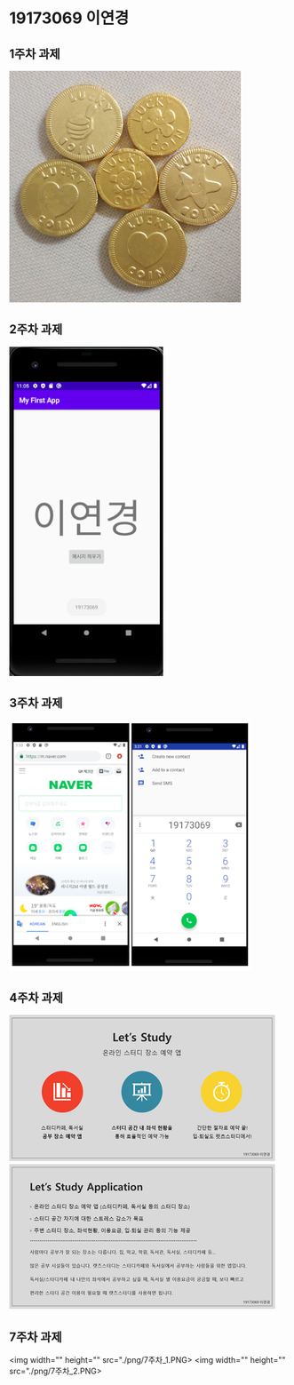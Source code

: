 # 19173069 이연경

## 1주차 과제
  <img width="" height="" src="./png/coin choco.PNG"></img>
  
## 2주차 과제
  <img width="" height="" src="./png/2주차.PNG"></img>

## 3주차 과제
  <img width="" height="" src="./png/3주차.PNG"></img>

## 4주차 과제
  <img width="" height="" src="./png/4주차.PNG"></img>
  
## 7주차 과제
  <img width="" height="" src="./png/7주차_1.PNG></img>
  <img width="" height="" src="./png/7주차_2.PNG></img>
